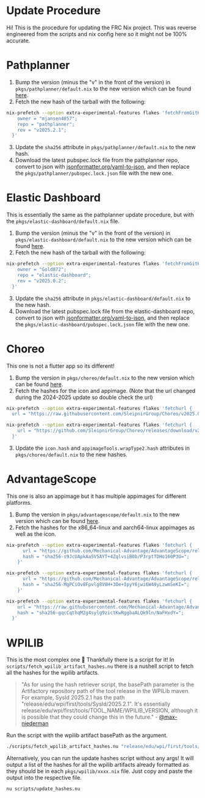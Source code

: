 # Update Procedure

Hi! This is the procedure for updating the FRC Nix project. This was reverse engineered from the scripts and nix config here so it might not be 100% accurate.

# Pathplanner

1. Bump the version (minus the "v" in the front of the version) in `pkgs/pathplanner/default.nix` to the new version which can be found [here](https://github.com/mjansen4857/pathplanner/releases/latest).
2. Fetch the new hash of the tarball with the following:
```bash
nix-prefetch --option extra-experimental-features flakes 'fetchFromGitHub {
    owner = "mjansen4857";
    repo = "pathplanner";
    rev = "v2025.2.1";
  }'
```
3. Update the `sha256` attribute in `pkgs/pathplanner/default.nix` to the new hash.
4. Download the latest pubspec.lock file from the pathplanner repo, convert to json with [jsonformatter.org/yaml-to-json](https://jsonformatter.org/yaml-to-json), and then replace the `pkgs/pathplanner/pubspec.lock.json` file with the new one.

# Elastic Dashboard

This is essentially the same as the pathplanner update procedure, but with the `pkgs/elastic-dashboard/default.nix` file.

1. Bump the version (minus the "v" in the front of the version) in `pkgs/elastic-dashboard/default.nix` to the new version which can be found [here](https://github.com/Gold872/elastic-dashboard/releases/latest).
2. Fetch the new hash of the tarball with the following:
```bash
nix-prefetch --option extra-experimental-features flakes 'fetchFromGitHub {
    owner = "Gold872";
    repo = "elastic-dashboard";
    rev = "v2025.0.2";
  }'
```
3. Update the `sha256` attribute in `pkgs/elastic-dashboard/default.nix` to the new hash.
4. Download the latest pubspec.lock file from the elastic-dashboard repo, convert to json with [jsonformatter.org/yaml-to-json](https://jsonformatter.org/yaml-to-json), and then replace the `pkgs/elastic-dashboard/pubspec.lock.json` file with the new one.

# Choreo

This one is not a flutter app so its different! 

1. Bump the version in `pkgs/choreo/default.nix` to the new version which can be found [here](https://github.com/SleipnirGroup/Choreo/releases/latest).
2. Fetch the hashes for the icon and appimage. (Note that the url changed during the 2024-2025 update so double check the url)
```bash
nix-prefetch --option extra-experimental-features flakes 'fetchurl {
  url = "https://raw.githubusercontent.com/SleipnirGroup/Choreo/v2025.0.1/src-tauri/icons/icon.svg";}'
```
```bash 
nix-prefetch --option extra-experimental-features flakes 'fetchurl {
    url = "https://github.com/SleipnirGroup/Choreo/releases/download/v2025.0.1/Choreo-v2025.0.1-Linux-x86_64.AppImage";
  }'
```
3. Update the `icon.hash` and `appimageTools.wrapType2.hash` attributes in `pkgs/choreo/default.nix` to the new hashes.

# AdvantageScope

This one is also an appimage but it has multiple appimages for different platforms.

1. Bump the version in `pkgs/advantagescope/default.nix` to the new version which can be found [here](https://github.com/Mechanical-Advantage/AdvantageScope/releases/latest).
2. Fetch the hashes for the x86_64-linux and aarch64-linux appimages as well as the icon.
```bash
nix-prefetch --option extra-experimental-features flakes 'fetchurl {
      url = "https://github.com/Mechanical-Advantage/AdvantageScope/releases/download/v4.1.1/advantagescope-linux-x64-v4.1.1.AppImage";
      hash = "sha256-s9JcUApkAa5V5AYT+4ZqlvsiB0b/P3rptTDHo160P3U=";
    }'
```
```bash
nix-prefetch --option extra-experimental-features flakes 'fetchurl {
      url = "https://github.com/Mechanical-Advantage/AdvantageScope/releases/download/v4.1.1/advantagescope-linux-arm64-v4.1.1.AppImage";
      hash = "sha256-MgPCiOv8Fpvlg8V8H+3Oe+IpyY6jwi6W49yLzwmSeKI=";
    }'
```
```bash
nix-prefetch --option extra-experimental-features flakes 'fetchurl {
    url = "https://raw.githubusercontent.com/Mechanical-Advantage/AdvantageScope/v4.1.1/icons/window-icon.png";
    hash = "sha256-gqcCqthqM2g4sylg9zictKwRggbaALQk9ln/NaFHxdY=";
  }'
```

# WPILIB

This is the most complex one 🥲 Thankfully there is a script for it! In `scripts/fetch_wpilib_artifact_hashes.nu` there is a nushell script to fetch all the hashes for the wpilib artifacts.

> "As for using the hash retriever script, the basePath parameter is the Artifactory repository path of the tool release in the WPILib maven. For example, SysId 2025.2.1 has the path "release/edu/wpi/first/tools/SysId/2025.2.1". It's essentially release/edu/wpi/first/tools/TOOL_NAME/WPILIB_VERSION, although it is possible that they could change this in the future." - [@max-niederman](https://github.com/max-niederman)

Run the script with the wpilib artifact basePath as the argument.
```bash
./scripts/fetch_wpilib_artifact_hashes.nu "release/edu/wpi/first/tools/SysId/2025.2.1"
```

Alternatively, you can run the update hashes script without any args! It will output a list of the hashes for all the wpilib artifacts already formatted as they should be in each `pkgs/wpilib/xxxx.nix` file. Just copy and paste the output into the respective file.
```bash
nu scripts/update_hashes.nu
```
